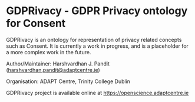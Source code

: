 # GDPRivacy - GDPR Privacy ontology for Consent

GDPRivacy is an ontology for representation of privacy related concepts such
as Consent. It is currently a work in progress, and is a placeholder for a more
complex work in the future.

Author/Maintainer: Harshvardhan J. Pandit (harshvardhan.pandit@adaptcentre.ie)

Organisation: ADAPT Centre, Trinity College Dublin

GDPRivacy project is available online at https://openscience.adaptcentre.ie
